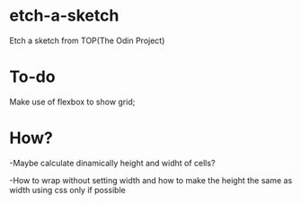 # etch-a-sketch

Etch a sketch from TOP(The Odin Project)

# To-do

Make use of flexbox to show grid;

# How?

-Maybe calculate dinamically height and widht of cells?

-How to wrap without setting width and how to make the height the same as width using css only if possible
